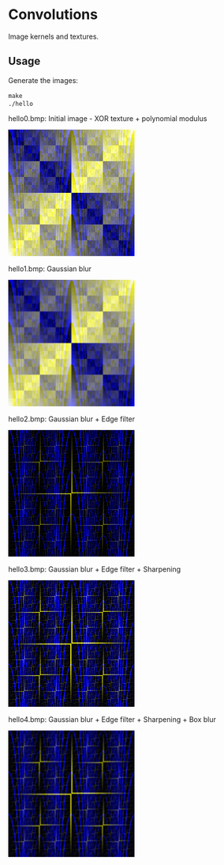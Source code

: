 # Convolutions

Image kernels and textures.

## Usage

Generate the images:

````
make
./hello
````

hello0.bmp: Initial image - XOR texture + polynomial modulus

![Hello0](hello0.bmp)

hello1.bmp: Gaussian blur

![Hello1](hello1.bmp)

hello2.bmp: Gaussian blur + Edge filter

![Hello2](hello2.bmp)

hello3.bmp: Gaussian blur + Edge filter + Sharpening

![Hello3](hello3.bmp)

hello4.bmp: Gaussian blur + Edge filter + Sharpening + Box blur

![Hello4](hello4.bmp)
